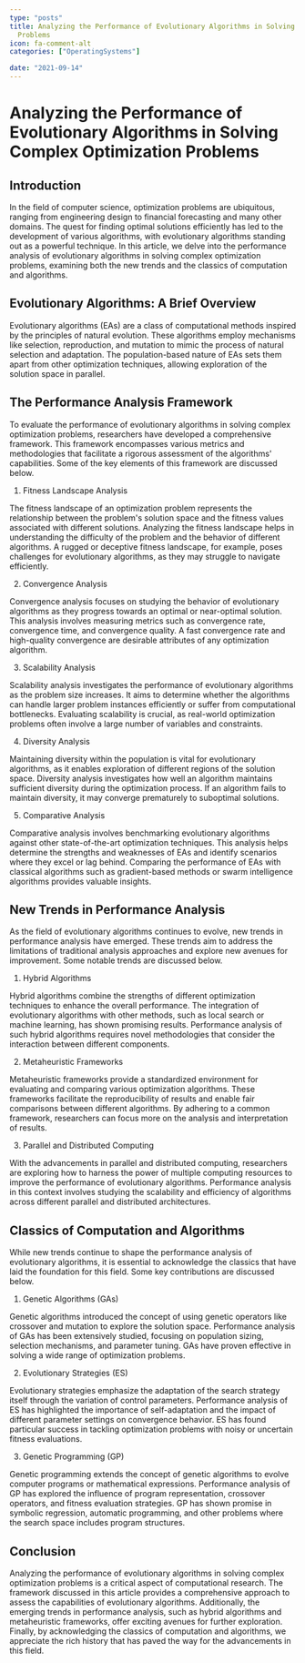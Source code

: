 ```yaml
---
type: "posts"
title: Analyzing the Performance of Evolutionary Algorithms in Solving Complex Optimization
  Problems
icon: fa-comment-alt
categories: ["OperatingSystems"]

date: "2021-09-14"
---
```




# Analyzing the Performance of Evolutionary Algorithms in Solving Complex Optimization Problems

## Introduction

In the field of computer science, optimization problems are ubiquitous, ranging from engineering design to financial forecasting and many other domains. The quest for finding optimal solutions efficiently has led to the development of various algorithms, with evolutionary algorithms standing out as a powerful technique. In this article, we delve into the performance analysis of evolutionary algorithms in solving complex optimization problems, examining both the new trends and the classics of computation and algorithms.

## Evolutionary Algorithms: A Brief Overview

Evolutionary algorithms (EAs) are a class of computational methods inspired by the principles of natural evolution. These algorithms employ mechanisms like selection, reproduction, and mutation to mimic the process of natural selection and adaptation. The population-based nature of EAs sets them apart from other optimization techniques, allowing exploration of the solution space in parallel.

## The Performance Analysis Framework

To evaluate the performance of evolutionary algorithms in solving complex optimization problems, researchers have developed a comprehensive framework. This framework encompasses various metrics and methodologies that facilitate a rigorous assessment of the algorithms' capabilities. Some of the key elements of this framework are discussed below.

1. Fitness Landscape Analysis

The fitness landscape of an optimization problem represents the relationship between the problem's solution space and the fitness values associated with different solutions. Analyzing the fitness landscape helps in understanding the difficulty of the problem and the behavior of different algorithms. A rugged or deceptive fitness landscape, for example, poses challenges for evolutionary algorithms, as they may struggle to navigate efficiently.

2. Convergence Analysis

Convergence analysis focuses on studying the behavior of evolutionary algorithms as they progress towards an optimal or near-optimal solution. This analysis involves measuring metrics such as convergence rate, convergence time, and convergence quality. A fast convergence rate and high-quality convergence are desirable attributes of any optimization algorithm.

3. Scalability Analysis

Scalability analysis investigates the performance of evolutionary algorithms as the problem size increases. It aims to determine whether the algorithms can handle larger problem instances efficiently or suffer from computational bottlenecks. Evaluating scalability is crucial, as real-world optimization problems often involve a large number of variables and constraints.

4. Diversity Analysis

Maintaining diversity within the population is vital for evolutionary algorithms, as it enables exploration of different regions of the solution space. Diversity analysis investigates how well an algorithm maintains sufficient diversity during the optimization process. If an algorithm fails to maintain diversity, it may converge prematurely to suboptimal solutions.

5. Comparative Analysis

Comparative analysis involves benchmarking evolutionary algorithms against other state-of-the-art optimization techniques. This analysis helps determine the strengths and weaknesses of EAs and identify scenarios where they excel or lag behind. Comparing the performance of EAs with classical algorithms such as gradient-based methods or swarm intelligence algorithms provides valuable insights.

## New Trends in Performance Analysis

As the field of evolutionary algorithms continues to evolve, new trends in performance analysis have emerged. These trends aim to address the limitations of traditional analysis approaches and explore new avenues for improvement. Some notable trends are discussed below.

1. Hybrid Algorithms

Hybrid algorithms combine the strengths of different optimization techniques to enhance the overall performance. The integration of evolutionary algorithms with other methods, such as local search or machine learning, has shown promising results. Performance analysis of such hybrid algorithms requires novel methodologies that consider the interaction between different components.

2. Metaheuristic Frameworks

Metaheuristic frameworks provide a standardized environment for evaluating and comparing various optimization algorithms. These frameworks facilitate the reproducibility of results and enable fair comparisons between different algorithms. By adhering to a common framework, researchers can focus more on the analysis and interpretation of results.

3. Parallel and Distributed Computing

With the advancements in parallel and distributed computing, researchers are exploring how to harness the power of multiple computing resources to improve the performance of evolutionary algorithms. Performance analysis in this context involves studying the scalability and efficiency of algorithms across different parallel and distributed architectures.

## Classics of Computation and Algorithms

While new trends continue to shape the performance analysis of evolutionary algorithms, it is essential to acknowledge the classics that have laid the foundation for this field. Some key contributions are discussed below.

1. Genetic Algorithms (GAs)

Genetic algorithms introduced the concept of using genetic operators like crossover and mutation to explore the solution space. Performance analysis of GAs has been extensively studied, focusing on population sizing, selection mechanisms, and parameter tuning. GAs have proven effective in solving a wide range of optimization problems.

2. Evolutionary Strategies (ES)

Evolutionary strategies emphasize the adaptation of the search strategy itself through the variation of control parameters. Performance analysis of ES has highlighted the importance of self-adaptation and the impact of different parameter settings on convergence behavior. ES has found particular success in tackling optimization problems with noisy or uncertain fitness evaluations.

3. Genetic Programming (GP)

Genetic programming extends the concept of genetic algorithms to evolve computer programs or mathematical expressions. Performance analysis of GP has explored the influence of program representation, crossover operators, and fitness evaluation strategies. GP has shown promise in symbolic regression, automatic programming, and other problems where the search space includes program structures.

## Conclusion

Analyzing the performance of evolutionary algorithms in solving complex optimization problems is a critical aspect of computational research. The framework discussed in this article provides a comprehensive approach to assess the capabilities of evolutionary algorithms. Additionally, the emerging trends in performance analysis, such as hybrid algorithms and metaheuristic frameworks, offer exciting avenues for further exploration. Finally, by acknowledging the classics of computation and algorithms, we appreciate the rich history that has paved the way for the advancements in this field.